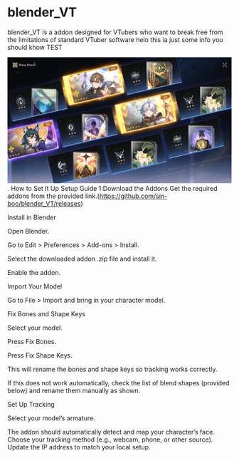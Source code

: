 # blender_VT
blender_VT is  a addon designed for VTubers who want to break free from the limitations of standard VTuber software
helo this ia just some info you should khow TEST

![Image Alt](https://github.com/sin-boo/blender_VT/blob/e758658a9f19a8a6d1adc01df531e9a9783b3693/im%20just%20good.PNG).
How to Set It Up
Setup Guide
1:Download the Addons
Get the required addons from the provided link.(https://github.com/sin-boo/blender_VT/releases)

Install in Blender

Open Blender.

Go to Edit > Preferences > Add-ons > Install.

Select the downloaded addon .zip file and install it.

Enable the addon.

Import Your Model

Go to File > Import and bring in your character model.

Fix Bones and Shape Keys

Select your model.

Press Fix Bones.

Press Fix Shape Keys.

This will rename the bones and shape keys so tracking works correctly.

If this does not work automatically, check the list of blend shapes (provided below) and rename them manually as shown.

Set Up Tracking

Select your model’s armature.

The addon should automatically detect and map your character’s face.
Choose your tracking method (e.g., webcam, phone, or other source).
Update the IP address to match your local setup.

